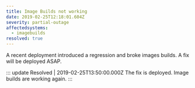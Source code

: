 ```yaml
---
title: Image Builds not working
date: 2019-02-25T12:18:01.604Z
severity: partial-outage
affectedsystems:
  - imagebuilds
resolved: true
---
```


A recent deployment introduced a regression and broke images builds. A fix will be deployed ASAP.

<!--- language code: en -->

::: update Resolved | 2019-02-25T13:50:00.000Z
The fix is deployed. Image builds are working again.
:::
